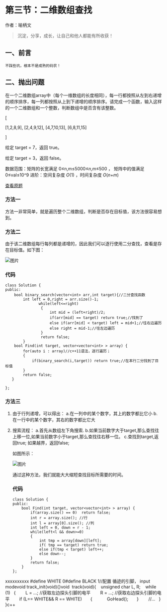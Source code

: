 # 第三节：二维数组查找

作者：喻柄文

> 沉淀，分享，成长，让自己和他人都能有所收获！  

## 一、前言

`不踩些坑，根本不是成熟的码农！`



## 二、抛出问题

在一个二维数组array中（每个一维数组的长度相同），每一行都按照从左到右递增的顺序排序，每一列都按照从上到下递增的顺序排序。请完成一个函数，输入这样的一个二维数组和一个整数，判断数组中是否含有该整数。

[

[1,2,8,9],
[2,4,9,12],
[4,7,10,13],
[6,8,11,15]

]

给定 target = 7，返回 true。

给定 target = 3，返回 false。

数据范围：矩阵的长宽满足 0≤n,m≤5000≤*n*,*m*≤500 ， 矩阵中的值满足 0≤val≤10^9
进阶：空间复杂度 *O*(1) ，时间复杂度 *O*(*n*+*m*)

[查看原题](https://www.nowcoder.com/practice/abc3fe2ce8e146608e868a70efebf62e?tpId=295&tqId=23256&ru=/exam/oj&qru=/ta/format-top101/question-ranking&sourceUrl=%2Fexam%2Foj)  

### 方法一

方法一非常简单，就是遍历整个二维数组，判断是否存在目标值，该方法很容易想到。



### 方法二

由于该二维数组每行每列都是递增的，因此我们可以逐行使用二分查找，查看是存在目标值。如下图：

![图片](https://uploadfiles.nowcoder.com/images/20210623/809820957_1624414720421/7C336804E8AC2B50043AB8C42C68418D)



### 代码

```
class Solution {
public:
    bool binary_search(vector<int> arr,int target){//二分查找函数
        int left = 0,right = arr.size()-1;
               while(left<=right)
                {
                    int mid = (left+right)/2;
                    if(arr[mid] == target) return true;//找到了
                    else if(arr[mid] < target) left = mid+1;//往右边遍历
                    else right = mid-1;//往左边遍历
                }
                return false;
        }
    bool Find(int target, vector<vector<int> > array) {
        for(auto i : array)//c++11语法，逐行遍历；
        {
            if(binary_search(i,target)) return true;//在本行二分找到了目标值
        }
        return false;
   }

};

```





### 方法三

1. 由于行列递增，可以得出：
   a.在一列中的某个数字，其上的数字都比它小
   b.在一行中的某个数字，其右的数字都比它大

2. 搜索流程：
   a.首先从数组左下角搜索.
   b.如果当前数字大于target,那么查找往上移一位,如果当前数字小于target,那么查找往右移一位。
   c.查找到target,返回true; 如果越界，返回false;  

   如图所示：  

   ![图片](https://uploadfiles.nowcoder.com/images/20210623/809820957_1624415093930/CF34A84A75CE743E086BA50AB6363B9E)

   通过这种方法，我们就能大大缩短查找目标所需要的时间。  

     

   ### 代码

   ```
   class Solution {
   public:
       bool Find(int target, vector<vector<int> > array) {
           if(array.size() == 0)  return false;
           int r = array.size(); //行
           int l = array[0].size(); //列
           int left = 0, down = r - 1;
           while(left<l && down>=0)
           {
               int tmp = array[down][left];
               if( tmp == target) return true;
               else if(tmp < target) left++;
               else down--;
           }
           return false;
       }
   };
   
   ```

   

xxxxxxxxxx ​​#define WHITE 0#define BLACK 1​​//配置 循迹的引脚， input modevoid track_init(void){}​void  track(void){    unsigned char L, R;​    while (1)    {        L = ...; //获取左边探头引脚的电平        R = ...; //获取右边探头引脚的电平​        if (L== WHITE&& R == WHITE)        {            GoHead();        }        //...    }​}c++
